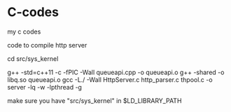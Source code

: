 # C-codes
my c codes


code to compile http server 

cd src/sys_kernel

g++ -std=c++11 -c -fPIC -Wall queueapi.cpp  -o queueapi.o
g++ -shared -o libq.so queueapi.o
gcc -L./ -Wall HttpServer.c http_parser.c thpool.c -o server -lq -w -lpthread -g

make sure you have "src/sys_kernel" in $LD_LIBRARY_PATH


